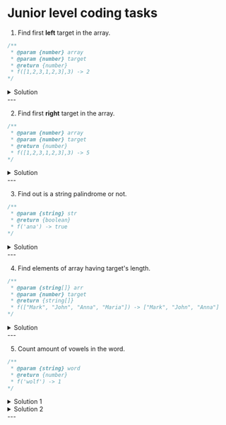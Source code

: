 # Junior level coding tasks

1. Find first **left** target in the array.
```javascript
/**
 * @param {number} array
 * @param {number} target
 * @return {number}
 * f([1,2,3,1,2,3],3) -> 2
*/
```

<details>
<summary>Solution</summary>
<pre>
<script>
  function findFirstLeft(array, target) {
    for (let i = 0; i < array.length; i++) {
      if (array[i] === target) return i;
    }
    return -1;
  }
  console.log(findFirstLeft([1,2,3,1,2,3], 3));
</script>
<p><strong>O(n)</strong></p>
</pre>
</details>
---

2. Find first **right** target in the array.
```javascript
/**
 * @param {number} array
 * @param {number} target
 * @return {number} 
 * f([1,2,3,1,2,3],3) -> 5
*/
```

<details>
<summary>Solution</summary>
<pre>
<script>
  function findFirstRight(array, target) {
    let counter = -1;
    for (let i = 0; i < array.length; i++) {
      if (array[i] === target) counter = i;
    }
    return counter;
  }
  console.log(findFirstRight([1,2,3,1,2,3], 3));
</script>
<p><strong>O(n)</strong></p>
</pre>
</details>
---

3. Find out is a string palindrome or not.
```javascript
/**
 * @param {string} str
 * @return {boolean}
 * f('ana') -> true
*/
```

<details>
<summary>Solution</summary>
<pre>
<script>
  function isPalindrome = (str) => {
    str = str.toLowerCase();
    return str === str.split("").reverse().join("");
  };
  console.log(isPalindrome('ana')); // true
</script>
<p><strong>O(n)</strong></p>
</pre>
</details>
---

4. Find elements of array having target's length.
```javascript
/**
 * @param {string[]} arr
 * @param {number} target
 * @return {string[]}
 * f(["Mark", "John", "Anna", "Maria"]) -> ["Mark", "John", "Anna"]
*/
```

<details>
<summary>Solution</summary>
<pre>
<script>
  function findByParam(arr, target) {
    return arr.filter((elem) => elem.length === target);
  }
  console.log(findByParam(["Mark", "John", "Anna", "Maria"]));
</script>
<p><strong>O(n)</strong></p>
</pre>
</details>
---

5. Count amount of vowels in the word.
```javascript
/**
 * @param {string} word
 * @return {number}
 * f('wolf') -> 1
*/
```

<details>
<summary>Solution 1</summary>
<pre>
<script>
  function vowelsCounter(word) {
    const VOWELS = ['a','e','i','o','u'];
    let counter = 0;
    for (let i = 0; i < word.length; i++) {
      if (VOWELS.includes(word[i])) counter++;
    }
    return counter;
  }
  console.log(vowelsCounter('wolf'));
</script>
<p><strong>O(n)</strong></p>
</pre>
</details>

<details>
<summary>Solution 2</summary>
<pre>
<script>
  function vowelsCounter(word) {
    const matched = word.match(/[aeiou]/gi);
    return matched ? matched.length : 0;
  }
  console.log(vowelsCounter('wolf'));
</script>
<p><strong>O(n)</strong></p>
</pre>
</details>
---

